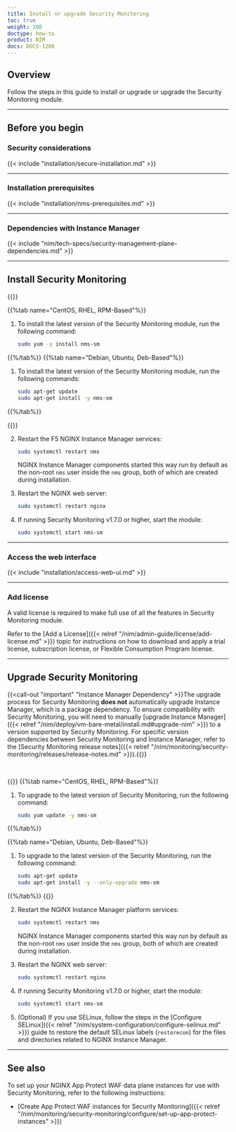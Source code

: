 ```yaml
---
title: Install or upgrade Security Monitoring
toc: true
weight: 100
doctype: how-to
product: NIM
docs: DOCS-1208
---
```


## Overview

Follow the steps in this guide to install or upgrade or upgrade the Security Monitoring module.

---

## Before you begin

### Security considerations

{{< include "installation/secure-installation.md" >}}

---

### Installation prerequisites

{{< include "installation/nms-prerequisites.md" >}}

---

### Dependencies with Instance Manager

{{< include "nim/tech-specs/security-management-plane-dependencies.md" >}}

---

## Install Security Monitoring

{{<tabs name="install-security-monitoring">}}

{{%tab name="CentOS, RHEL, RPM-Based"%}}

1. To install the latest version of the Security Monitoring module, run the following command:

     ```bash
     sudo yum -y install nms-sm
     ```

{{%/tab%}}
{{%tab name="Debian, Ubuntu, Deb-Based"%}}

1. To install the latest version of the Security Monitoring module, run the following commands:

    ```bash
    sudo apt-get update
    sudo apt-get install -y nms-sm
    ```

{{%/tab%}}

{{</tabs>}}

2. Restart the F5 NGINX Instance Manager services:

    ```bash
    sudo systemctl restart nms
    ```

    NGINX Instance Manager components started this way run by default as the non-root `nms` user inside the `nms` group, both of which are created during installation.

3. Restart the NGINX web server:

   ```bash
   sudo systemctl restart nginx
   ```

4. If running Security Monitoring v1.7.0 or higher, start the module:

   ```bash
   sudo systemctl start nms-sm
   ```


---

### Access the web interface

{{< include "installation/access-web-ui.md" >}}


---

### Add license

A valid license is required to make full use of all the features in Security Monitoring module.

Refer to the [Add a License]({{< relref "/nim/admin-guide/license/add-license.md" >}}) topic for instructions on how to download and apply a trial license, subscription license, or Flexible Consumption Program license.

---

## Upgrade Security Monitoring

{{<call-out "important" "Instance Manager Dependency" >}}The upgrade process for Security Monitoring **does not** automatically upgrade Instance Manager, which is a package dependency. To ensure compatibility with Security Monitoring, you will need to manually [upgrade Instance Manager]({{< relref "/nim/deploy/vm-bare-metal/install.md#upgrade-nim" >}}) to a version supported by Security Monitoring. For specific version dependencies between Security Monitoring and Instance Manager, refer to the [Security Monitoring release notes]({{< relref "/nim/monitoring/security-monitoring/releases/release-notes.md" >}}).{{</call-out>}}

<br>

{{<tabs name="upgrade_adm">}}
{{%tab name="CentOS, RHEL, RPM-Based"%}}

1. To upgrade to the latest version of Security Monitoring, run the following command:

   ```bash
   sudo yum update -y nms-sm
   ```

{{%/tab%}}

{{%tab name="Debian, Ubuntu, Deb-Based"%}}

1. To upgrade to the latest version of the Security Monitoring, run the following command:

   ```bash
   sudo apt-get update
   sudo apt-get install -y --only-upgrade nms-sm
   ```

{{%/tab%}}
{{</tabs>}}

2. Restart the NGINX Instance Manager platform services:

    ```bash
    sudo systemctl restart nms
    ```

    NGINX Instance Manager components started this way run by default as the non-root `nms` user inside the `nms` group, both of which are created during installation.

3. Restart the NGINX web server:

   ```bash
   sudo systemctl restart nginx
   ```

4. If running Security Monitoring v1.7.0 or higher, start the module:

   ```bash
   sudo systemctl start nms-sm
   ```

5. (Optional) If you use SELinux, follow the steps in the [Configure SELinux]({{< relref "/nim/system-configuration/configure-selinux.md" >}}) guide to restore the default SELinux labels (`restorecon`) for the files and directories related to NGINX Instance Manager.

---

## See also

To set up your NGINX App Protect WAF data plane instances for use with Security Monitoring, refer to the following instructions:

- [Create App Protect WAF instances for Security Monitoring]({{< relref "/nim/monitoring/security-monitoring/configure/set-up-app-protect-instances" >}})
